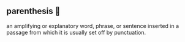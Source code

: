 ## parenthesis 👋

an amplifying or explanatory word, phrase, or sentence inserted in a passage from which it is usually set off by punctuation.
